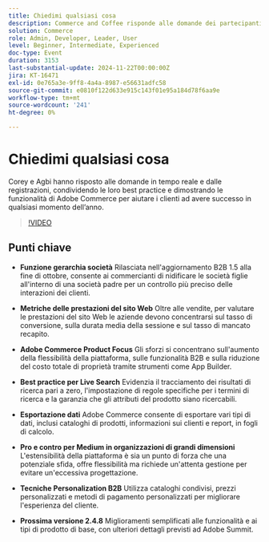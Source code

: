 ```yaml
---
title: Chiedimi qualsiasi cosa
description: Commerce and Coffee risponde alle domande dei partecipanti su Adobe Commerce ed esplora la gerarchia aziendale, le metriche delle prestazioni del sito web, la personalizzazione B2B, le best practice per le ricerche live e i prossimi miglioramenti del prodotto.
solution: Commerce
role: Admin, Developer, Leader, User
level: Beginner, Intermediate, Experienced
doc-type: Event
duration: 3153
last-substantial-update: 2024-11-22T00:00:00Z
jira: KT-16471
exl-id: 0e765a3e-9ff8-4a4a-8987-e56631adfc58
source-git-commit: e0810f122d633e915c143f01e95a184d78f6aa9e
workflow-type: tm+mt
source-wordcount: '241'
ht-degree: 0%

---
```


# Chiedimi qualsiasi cosa

Corey e Agbi hanno risposto alle domande in tempo reale e dalle registrazioni, condividendo le loro best practice e dimostrando le funzionalità di Adobe Commerce per aiutare i clienti ad avere successo in qualsiasi momento dell’anno.

>[!VIDEO](https://video.tv.adobe.com/v/3437034/?learn=on&enablevpops)

## Punti chiave

* **Funzione gerarchia società** Rilasciata nell&#39;aggiornamento B2B 1.5 alla fine di ottobre, consente ai commercianti di nidificare le società figlie all&#39;interno di una società padre per un controllo più preciso delle interazioni dei clienti.

* **Metriche delle prestazioni del sito Web** Oltre alle vendite, per valutare le prestazioni del sito Web le aziende devono concentrarsi sul tasso di conversione, sulla durata media della sessione e sul tasso di mancato recapito.

* **Adobe Commerce Product Focus** Gli sforzi si concentrano sull&#39;aumento della flessibilità della piattaforma, sulle funzionalità B2B e sulla riduzione del costo totale di proprietà tramite strumenti come App Builder.

* **Best practice per Live Search** Evidenzia il tracciamento dei risultati di ricerca pari a zero, l&#39;impostazione di regole specifiche per i termini di ricerca e la garanzia che gli attributi del prodotto siano ricercabili.

* **Esportazione dati** Adobe Commerce consente di esportare vari tipi di dati, inclusi cataloghi di prodotti, informazioni sui clienti e report, in fogli di calcolo.

* **Pro e contro per Medium in organizzazioni di grandi dimensioni** L&#39;estensibilità della piattaforma è sia un punto di forza che una potenziale sfida, offre flessibilità ma richiede un&#39;attenta gestione per evitare un&#39;eccessiva progettazione.

* **Tecniche Personalization B2B** Utilizza cataloghi condivisi, prezzi personalizzati e metodi di pagamento personalizzati per migliorare l&#39;esperienza del cliente.

* **Prossima versione 2.4.8** Miglioramenti semplificati alle funzionalità e ai tipi di prodotto di base, con ulteriori dettagli previsti ad Adobe Summit.
